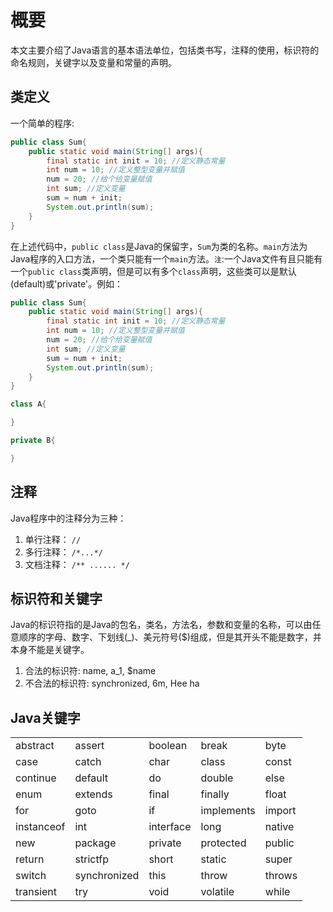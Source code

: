 # 概要
本文主要介绍了Java语言的基本语法单位，包括类书写，注释的使用，标识符的命名规则，关键字以及变量和常量的声明。

## 类定义
一个简单的程序:

```java
public class Sum{
    public static void main(String[] args){
        final static int init = 10; //定义静态常量
        int num = 10; //定义整型变量并赋值
        num = 20; //给个给变量赋值
        int sum; //定义变量
        sum = num + init;
        System.out.println(sum);
    }
}
```

在上述代码中，`public class`是Java的保留字，`Sum`为类的名称。`main`方法为Java程序的入口方法，一个类只能有一个`main`方法。`注`:一个Java文件有且只能有一个`public class`类声明，但是可以有多个`class`声明，这些类可以是默认(default)或'private'。例如：

```java
public class Sum{
    public static void main(String[] args){
        final static int init = 10; //定义静态常量
        int num = 10; //定义整型变量并赋值
        num = 20; //给个给变量赋值
        int sum; //定义变量
        sum = num + init;
        System.out.println(sum);
    }
}

class A{

}

private B{

}
```

## 注释
Java程序中的注释分为三种：
1. 单行注释： `//`
2. 多行注释： `/*...*/`
3. 文档注释： `/** ...... */`

## 标识符和关键字
Java的标识符指的是Java的包名，类名，方法名，参数和变量的名称，可以由任意顺序的字母、数字、下划线(_)、美元符号($)组成，但是其开头不能是数字，并本身不能是关键字。
1. 合法的标识符: name, a_1, $name
2. 不合法的标识符: synchronized, 6m, Hee ha 

## Java关键字
||||||
| - | - | - | - | - |
| abstract | assert | boolean | break | byte |
| case | catch | char | class | const |
| continue | default | do | double | else |
| enum | extends | final | finally | float |
| for | goto | if | implements | import |
| instanceof | int | interface | long | native |
| new | package | private | protected | public |
| return | strictfp | short | static | super |
| switch | synchronized | this | throw | throws |
| transient | try | void | volatile | while |



